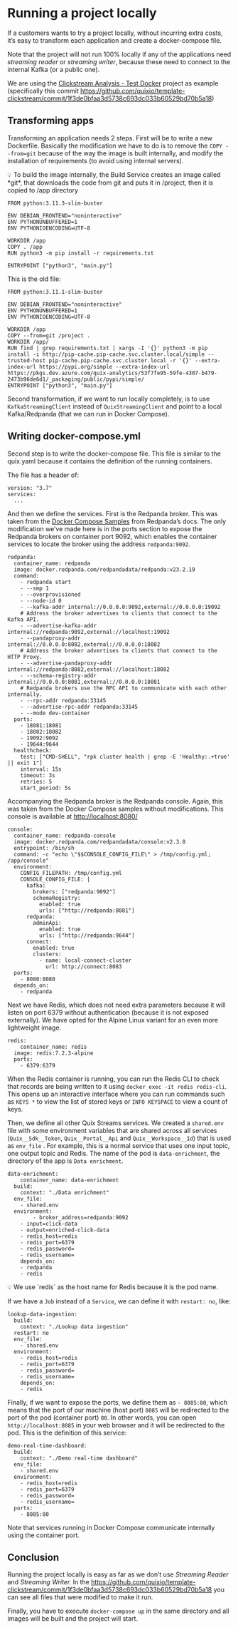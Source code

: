 # Running a project locally

If a customers wants to try a project locally, without incurring extra costs, it’s easy to transform each application and create a docker-compose file.

Note that the project will not run 100% locally if any of the applications need *streaming reader* or *streaming writer*, because these need to connect to the internal Kafka (or a public one).

We are using the [Clickstream Analysis - Test Docker](https://portal.platform.quix.io/topics?workspace=demo-clickstreamanalysis-testdocker) project as example (specifically this commit https://github.com/quixio/template-clickstream/commit/1f3de0bfaa3d5738c693dc033b60529bd70b5a18)

## Transforming apps

Transforming an application needs 2 steps. First will be to write a new Dockerfile. Basically the modification we have to do is to remove the `COPY --from=git` because of the way the image is built internally, and modify the installation of requirements (to avoid using internal servers).

<aside>
💡 To build the image internally, the Build Service creates an image called *git*, that downloads the code from git and puts it in /project, then it is copied to /app directory

</aside>

```docker
FROM python:3.11.3-slim-buster

ENV DEBIAN_FRONTEND="noninteractive"
ENV PYTHONUNBUFFERED=1
ENV PYTHONIOENCODING=UTF-8

WORKDIR /app
COPY . /app
RUN python3 -m pip install -r requirements.txt

ENTRYPOINT ["python3", "main.py"]
```

This is the old file:

```docker
FROM python:3.11.1-slim-buster

ENV DEBIAN_FRONTEND="noninteractive"
ENV PYTHONUNBUFFERED=1
ENV PYTHONIOENCODING=UTF-8

WORKDIR /app
COPY --from=git /project .
WORKDIR /app/
RUN find | grep requirements.txt | xargs -I '{}' python3 -m pip install -i http://pip-cache.pip-cache.svc.cluster.local/simple --trusted-host pip-cache.pip-cache.svc.cluster.local -r '{}' --extra-index-url https://pypi.org/simple --extra-index-url https://pkgs.dev.azure.com/quix-analytics/53f7fe95-59fe-4307-b479-2473b96de6d1/_packaging/public/pypi/simple/
ENTRYPOINT ["python3", "main.py"]
```

Second transformation, if we want to run locally completely, is to use `KafkaStreamingClient` instead of `QuixStreamingClient` and point to a local Kafka/Redpanda (that we can run in Docker Compose).

## Writing docker-compose.yml

Second step is to write the docker-compose file. This file is similar to the quix.yaml because it contains the definition of the running containers.

The file has a header of:

```docker
version: "3.7"
services:
  ...
```

And then we define the services. First is the Redpanda broker. This was taken from the [Docker Compose Samples](https://docs.redpanda.com/current/reference/docker-compose/) from Redpanda’s docs. The only modification we’ve made here is in the ports section to expose the Redpanda brokers on container port 9092, which enables the container services to locate the broker using the address `redpanda:9092`.

```docker
redpanda:
  container_name: redpanda
  image: docker.redpanda.com/redpandadata/redpanda:v23.2.19
  command:
    - redpanda start
    - --smp 1
    - --overprovisioned
    - --node-id 0
    - --kafka-addr internal://0.0.0.0:9092,external://0.0.0.0:19092
    # Address the broker advertises to clients that connect to the Kafka API.
    - --advertise-kafka-addr internal://redpanda:9092,external://localhost:19092
    - --pandaproxy-addr internal://0.0.0.0:8082,external://0.0.0.0:18082
    # Address the broker advertises to clients that connect to the HTTP Proxy.
    - --advertise-pandaproxy-addr internal://redpanda:8082,external://localhost:18082
    - --schema-registry-addr internal://0.0.0.0:8081,external://0.0.0.0:18081
    # Redpanda brokers use the RPC API to communicate with each other internally.
    - --rpc-addr redpanda:33145
    - --advertise-rpc-addr redpanda:33145
    - --mode dev-container
  ports:
    - 18081:18081
    - 18082:18082
    - 19092:9092
    - 19644:9644
  healthcheck:
    test: ["CMD-SHELL", "rpk cluster health | grep -E 'Healthy:.+true' || exit 1"]
    interval: 15s
    timeout: 3s
    retries: 5
    start_period: 5s
```

Accompanying the Redpanda broker is the Redpanda console. Again, this was taken from the Docker Compose samples without modifications. This console is available at [http://localhost:8080/](http://localhost:8080/topics/enriched-click-data?p=-1&s=50&o=-1#messages)

```docker
console:
  container_name: redpanda-console
  image: docker.redpanda.com/redpandadata/console:v2.3.8
  entrypoint: /bin/sh
  command: -c "echo \"$$CONSOLE_CONFIG_FILE\" > /tmp/config.yml; /app/console"
  environment:
    CONFIG_FILEPATH: /tmp/config.yml
    CONSOLE_CONFIG_FILE: |
      kafka:
        brokers: ["redpanda:9092"]
        schemaRegistry:
          enabled: true
          urls: ["http://redpanda:8081"]
      redpanda:
        adminApi:
          enabled: true
          urls: ["http://redpanda:9644"]
      connect:
        enabled: true
        clusters:
          - name: local-connect-cluster
            url: http://connect:8083
  ports:
    - 8080:8080
  depends_on:
    - redpanda
```

Next we have Redis, which does not need extra parameters because it will listen on port 6379 without authentication (because it is not exposed externally). We have opted for the Alpine Linux variant for an even more lightweight image.

```docker
redis:
	container_name: redis
  image: redis:7.2.3-alpine
  ports:
    - 6379:6379
```

When the Redis container is running, you can run the Redis CLI to check that records are being written to it using `docker exec -it redis redis-cli`. This opens up an interactive interface where you can run commands such as `KEYS *` to view the list of stored keys or `INFO KEYSPACE` to view a count of keys.

Then, we define all other Quix Streams services. We created a `shared.env` file with some environment variables that are shared across all services (`Quix__Sdk__Token`, `Quix__Portal__Api` and `Quix__Workspace__Id`) that is used as `env_file` . For example, this is a normal service that uses one input topic, one output topic and Redis. The name of the pod is `data-enrichment`, the directory of the app is `Data enrichment`. 

```docker
data-enrichment:
	container_name: data-enrichment
  build:
    context: "./Data enrichment"
  env_file:
    - shared.env
  environment:
		- broker_address=redpanda:9092
    - input=click-data
    - output=enriched-click-data
    - redis_host=redis
    - redis_port=6379
    - redis_password=
    - redis_username=
	depends_on:
    - redpanda
    - redis
```

<aside>
💡 We use `redis` as the host name for Redis because it is the pod name.

</aside>

If we have a `Job` instead of a `Service`, we can define it with `restart: no`, like:

```docker
lookup-data-ingestion:
  build:
    context: "./Lookup data ingestion"
  restart: no
  env_file:
    - shared.env
  environment:
    - redis_host=redis
    - redis_port=6379
    - redis_password=
    - redis_username=
	depends_on:
    - redis
```

Finally, if we want to expose the ports, we define them as `- 8085:80`, which means that the port of our machine (host port) `8085` will be redirected to the port of the pod (container port) `80`. In other words, you can open `http://localhost:8085` in your web browser and it will be redirected to the pod. This is the definition of this service:

```docker
demo-real-time-dashboard:
  build:
    context: "./Demo real-time dashboard"
  env_file:
    - shared.env
  environment:
    - redis_host=redis
    - redis_port=6379
    - redis_password=
    - redis_username=
  ports:
    - 8085:80
```

Note that services running in Docker Compose communicate internally using the container port.

## Conclusion

Running the project locally is easy as far as we don’t use *Streaming Reader* and *Streaming Writer.* In the https://github.com/quixio/template-clickstream/commit/1f3de0bfaa3d5738c693dc033b60529bd70b5a18 you can see all files that were modified to make it run.

Finally, you have to execute `docker-compose up` in the same directory and all images will be built and the project will start.
